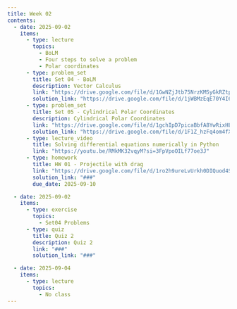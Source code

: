 ```yaml
---
title: Week 02
contents:
  - date: 2025-09-02
    items:
      - type: lecture
        topics:
          - BoLM
          - Four steps to solve a problem
          - Polar coordinates
      - type: problem_set
        title: Set 04 - BoLM
        description: Vector Calculus
        link: "https://drive.google.com/file/d/1GwNZjJtb75NrzKMSyGkRZtp9y90UXTJ_/view?usp=drive_link"
        solution_link: "https://drive.google.com/file/d/1jWBMzEqE70Y4I6gh72lzw5r9I9Bw8hQD/view?usp=sharing"
      - type: problem_set
        title: Set 05 - Cylindrical Polar Coordinates
        description: Cylindrical Polar Coordinates
        link: "https://drive.google.com/file/d/1gchIpD7picaBbfA8YwRixHLdtHtHeM0m/view?usp=drivesdk"
        solution_link: "https://drive.google.com/file/d/1F1Z_hzFq4om4fXXWPKDvSE7TI0JsHxvR/view?usp=sharing"
      - type: lecture_video
        title: Solving differential equations numerically in Python
        link: "https://youtu.be/RMkMK32vqyM?si=3FpVpoOILf77oe3J"
      - type: homework
        title: HW 01 - Projectile with drag
        link: "https://drive.google.com/file/d/1ro2h9ureLvUrkh0DIQuod4SMf-j1Uxmh/view?usp=sharing"
        solution_link: "###"
        due_date: 2025-09-10

  - date: 2025-09-02
    items:
      - type: exercise
        topics:
          - Set04 Problems
      - type: quiz
        title: Quiz 2
        description: Quiz 2
        link: "###"
        solution_link: "###"

  - date: 2025-09-04
    items:
      - type: lecture
        topics:
          - No class
---
```

